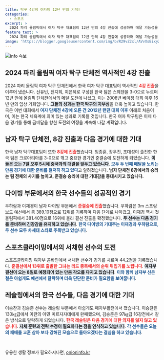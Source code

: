 ```yaml
---
title: 탁구 4강행 여자팀 12년 만의 기적!
categories:
  - 스포츠
excerpt: >
  2024 파리 올림픽에서 여자 탁구 대표팀이 12년 만의 4강 진출에 성공하며 메달 가능성을 높였다. 남자 탁구도 8강에 올라 신뢰를 얻었고, 남자 다이빙 선수들도 준결승에 진출하며 한국 스포츠의 희망을 이어가고 있다.
feature_text: >
  2024 파리 올림픽에서 여자 탁구 대표팀이 12년 만의 4강 진출에 성공하며 메달 가능성을 높였다. 남자 탁구도 8강에 올라 신뢰를 얻었고, 남자 다이빙 선수들도 준결승에 진출하며 한국 스포츠의 희망을 이어가고 있다.
image: 'https://blogger.googleusercontent.com/img/b/R29vZ2xl/AVvXsEixyZcFfHzMRdzZMjFBmAUKJYCLCGyLL1o632UiGVXcaFdKo_bkvkuCioo0uUKlGfBVcT3P84aROyZIXSBEx3Aw5nCQ3pTgDom1WDC4m8eifvWiAmWEEVb4x6G_l8C0QH225ldMjyaFvpxGEBGNO37VmDTDMHGhJPq73UglMfDca1-0aw/s1600/blogspot.png'
---
```


<p><img src="https://blogger.googleusercontent.com/img/b/R29vZ2xl/AVvXsEixyZcFfHzMRdzZMjFBmAUKJYCLCGyLL1o632UiGVXcaFdKo_bkvkuCioo0uUKlGfBVcT3P84aROyZIXSBEx3Aw5nCQ3pTgDom1WDC4m8eifvWiAmWEEVb4x6G_l8C0QH225ldMjyaFvpxGEBGNO37VmDTDMHGhJPq73UglMfDca1-0aw/s1600/blogspot.png" alt="info 속보" /></p>

<h2 data-ke-size="size26">2024 파리 올림픽 여자 탁구 단체전 역사적인 4강 진출</h2>

<p data-ke-size="size16">2024 파리 올림픽 여자 탁구 단체전에서 한국 여자 탁구 대표팀이 역사적인 <b><span style="color: #ee2323;">4강 진출</span></b>을 이루어 냈습니다. 신유빈, 전지희, 이은혜로 구성된 한국 팀은 스웨덴을 3-0으로 누르며 12년 만에 올림픽 단체전에서의 메달 도전에 나섰고, 이는 2008년 베이징 대회 이후 16년 만의 입상 기회입니다. <b><span style="background-color: #21538527;">그들의 성과는 한국 탁구의 자부심</span></b>을 더욱 높이고 있습니다. 한국은 이번 대회에서 <b><span style="color: #1a5490;">여자 단체전 4강에 오른 건 2012년 런던 대회 이후</span></b> 이래로 처음이며, 이는 한국 체육계에 의미 있는 성과로 기록될 것입니다. 한국 여자 탁구팀은 이제 다음 경기를 통해 금메달을 향한 도전의 여정을 계속해 나갈 계획입니다.</p>

<h2 data-ke-size="size26">남자 탁구 단체전, 8강 진출과 다음 경기에 대한 기대</h2>

<p data-ke-size="size16">한국 남자 탁구대표팀이 또한 <b><span style="color: #ee2323;">8강에 진출</span></b>했습니다. 임종훈, 장우진, 조대성이 출전한 한국 팀은 크로아티아를 3-0으로 꺾고 중요한 경기인 준결승에 도전하게 되었습니다. <b><span style="background-color: #21538527;">이들은 오는 7일 오후 5시에 중국과의 대결을 앞두고 있습니다</span></b>.  <b><span style="color: #1a5490;">모두 두 번째 메달을 노리는 만큼 경기에 대한 준비를 철저히 하고 있다</span></b>고 알려졌습니다. <b>남자 단체전 8강에서의 승리는 팀 전체의 사기를 높이고, 준결승 승리에 대한 기대감을 증대시키고 있습니다.</b></p>

<h2 data-ke-size="size26">다이빙 부문에서의 한국 선수들의 성공적인 경기</h2>

<p data-ke-size="size16">우하람과 이재경이 남자 다이빙 부문에서 <b><span style="color: #ee2323;">준결승에 진출</span></b>했습니다. 우하람은 3m 스프링보드 예선에서 총 389.10점으로 12위를 기록하며 다음 단계로 나아갔고, 이재경 역시 첫 올림픽에서 381.40점으로 16위에 올라 결선 진출을 확정했습니다. <b><span style="background-color: #21538527;">두 선수는 다음 경기를 준비하며 긴장감을 유지하고 있습니다</span></b>. <b><span style="color: #1a5490;">한국 다이빙의 기대주는 이재경과 우하람으로, 두 선수 모두 차세대 스타로 주목받고 있습니다</span></b>.</p>

<h2 data-ke-size="size26">스포츠클라이밍에서의 서채현 선수의 도전</h2>

<p data-ke-size="size16">스포츠클라이밍 여자부 콤바인에서 서채현 선수가 경기를 치르며 44.2점을 기록했습니다. <b><span style="color: #ee2323;">준결선에서 13위로 출발한 그녀는 리드 종목에서의 순위 뒤집기를 노립니다</span></b>. <b><span style="background-color: #21538527;">여자부 결선이 오는 8일로 예정되어 있는 만큼 각오를 다지고 있습니다</span></b>. <b><span style="color: #1a5490;">이와 함께 남자부 신은철은 아쉽게도 예선에서 탈락하며 더욱 단단한 준비가 필요함을 보여줍니다</span></b>.</p>

<h2 data-ke-size="size26">레슬링에서의 한국 선수들, 다음 경기에 대한 기대</h2>

<p data-ke-size="size16">이승찬과 김승준 선수는 레슬링 부문에서 아쉽게도 패자부활전에서 졌습니다. 이승찬은 130㎏급에서 이란의 아민 미르자자데에게 완패했으며, 김승준은 97㎏급 16강전에서 같은 방식으로 탈락하게 되었습니다. <b><span style="color: #ee2323;">한국 레슬링은 다음 경기에 대한 의지를 잃지 않고 있습니다</span></b>. <b><span style="background-color: #21538527;">자체 훈련과 전략 수정이 필요하다는 점을 인식하고 있습니다</span></b>. <b><span style="color: #1a5490;">각 선수들은 오늘의 패배를 교훈 삼아 보다 강해진 모습으로 돌아오겠다는 결심을 하고 있습니다</span></b>.</p>

<p data-ke-size="size16">&nbsp;</p>
유용한 생활 정보가 필요하시다면, <a href="https://onioninfo.kr" rel="dofollow">onioninfo.kr</a>


